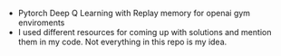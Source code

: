 - Pytorch Deep Q Learning with Replay memory for openai gym enviroments
- I used different resources for coming up with solutions and mention them in my code. Not everything in this repo is my idea.